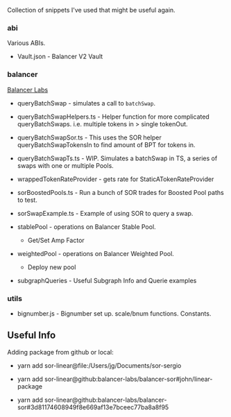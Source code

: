 Collection of snippets I've used that might be useful again.

### abi

Various ABIs.

* Vault.json - Balancer V2 Vault

### balancer

[Balancer Labs](https://github.com/orgs/balancer-labs/dashboard)

* queryBatchSwap - simulates a call to `batchSwap`.

* queryBatchSwapHelpers.ts - Helper function for more complicated queryBatchSwaps. i.e. multiple tokens in > single tokenOut.

* queryBatchSwapSor.ts - This uses the SOR helper queryBatchSwapTokensIn to find amount of BPT for tokens in.

* queryBatchSwapTs.ts - WIP. Simulates a batchSwap in TS, a series of swaps with one or multiple Pools.

* wrappedTokenRateProvider - gets rate for StaticATokenRateProvider

* sorBoostedPools.ts - Run a bunch of SOR trades for Boosted Pool paths to test.

* sorSwapExample.ts - Example of using SOR to query a swap.

* stablePool - operations on Balancer Stable Pool.
    + Get/Set Amp Factor

* weightedPool - operations on Balancer Weighted Pool.
    + Deploy new pool

* subgraphQueries - Useful Subgraph Info and Querie examples

### utils

* bignumber.js - Bignumber set up. scale/bnum functions. Constants.

## Useful Info

Adding package from github or local:

* yarn add sor-linear@file:/Users/jg/Documents/sor-sergio

* yarn add sor-linear@github:balancer-labs/balancer-sor#john/linear-package

* yarn add sor-linear@github:balancer-labs/balancer-sor#3d81174608949f8e669af13e7bceec77ba8a8f95